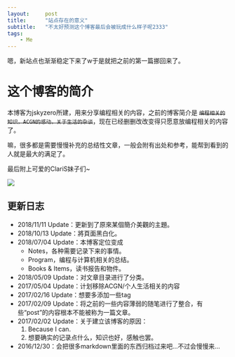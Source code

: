 ```yaml
---
layout:     post
title:      "站点存在的意义"
subtitle:   "不太好预测这个博客最后会被玩成什么样子呢2333"
tags:
    - Me
---
```


嗯，新站点也渐渐稳定下来了w于是就把之前的第一篇挪回来了。

<!--more-->

# 这个博客的简介

本博客为jskyzero所建，用来分享编程相关的内容，之前的博客简介是 ~~`编程相关的知识，ACGN的感动，关于生活的杂谈`~~，现在已经删删改改变得只愿意放编程相关的内容了。

嘛，很多都是需要慢慢补充的总结性文章，一般会附有出处和参考，能帮到看到的人就是最大的满足了。


最后附上可爱的ClariS妹子们~

![](http://www.clarismusic.jp/images/enter/img_main.png)

## 更新日志
+ 2018/11/11 Update：更新到了原來某個簡介美觀的主題。
+ 2018/10/13 Update：將頁面黑白化。
+ 2018/07/04 Update：本博客定位变成
    + Notes，各种需要记录下来的事情。
    + Program，编程与计算机相关的总结。
    + Books & Items，读书报告和物件。
+ 2018/05/09 Update：对文章目录进行了分类。
+ 2017/05/04 Update：计划移除ACGN/个人生活相关的内容
+ 2017/02/16 Update：想要多添加一些tag
+ 2017/02/09 Update：将之前的一些内容薄弱的随笔进行了整合，有些“post”的内容根本不能被称为一篇文章。
+ 2017/02/02 Update：关于建立该博客的原因：
    1. Because I can.
    2. 想要确实的记录点什么，知识也好，感触也罢。
+ 2016/12/30：会把很多markdown里面的东西归档过来吧...不过会慢慢来...
